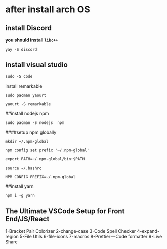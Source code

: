 # after install arch OS 

## install Discord 

**you should install `libc++`**

```yay -S discord``` 


## install visual studio

```sudo -S code```

install remarkable 

`sudo pacman yaourt`

`yaourt -S remarkable`


##install nodejs npm 

`sudo pacman -S nodejs  npm` 

####setup npm globally 

` mkdir ~/.npm-global
`

` npm config set prefix '~/.npm-global'
`

` export PATH=~/.npm-global/bin:$PATH
`


` source ~/.bashrc
`

`
    NPM_CONFIG_PREFIX=~/.npm-global
`



##install yarn 

`npm i -g yarn`


## The Ultimate VSCode Setup for Front End/JS/React

1-Bracket Pair Colorizer
2-change-case
3-Code Spell Checker
4-expand-region
5-File Utils
6-file-icons
7-macros
8-Prettier — Code formatter
9-Live Share




